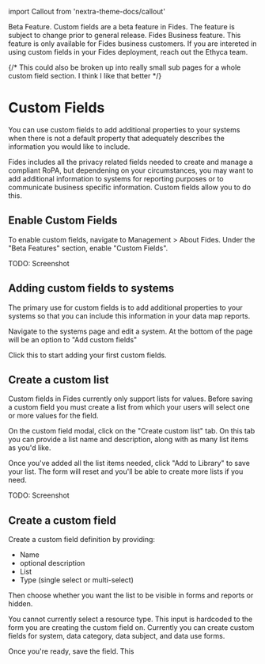 import Callout from 'nextra-theme-docs/callout'

<Callout emoji="ⓘ">
Beta Feature. Custom fields are a beta feature in Fides. The feature is subject to change prior to general release.
</Callout>

<Callout emoji="ⓘ">
Fides Business feature. This feature is only available for Fides business customers. If you are intereted in using custom fields in your Fides deployment, reach out the Ethyca team.
</Callout>

{/* This could also be broken up into really small sub pages for a whole custom field section. I think I like that better  */}


# Custom Fields

You can use custom fields to add additional properties to your systems when there is not a default property that adequately describes the information you would like to include. 

Fides includes all the privacy related fields needed to create and manage a compliant RoPA, but dependening on your circumstances, you may want to add additional information to systems for reporting purposes or to communicate business specific information. Custom fields allow you to do this. 

## Enable Custom Fields
To enable custom fields, navigate to Management > About Fides. Under the "Beta Features" section, enable "Custom Fields".

TODO: Screenshot

## Adding custom fields to systems
The primary use for custom fields is to add additional properties to your systems so that you can include this information in your data map reports. 

Navigate to the systems page and edit a system. At the bottom of the page will be an option to "Add custom fields"

Click this to start adding your first custom fields.

## Create a custom list
Custom fields in Fides currently only support lists for values. Before saving a custom field you must create a list from which your users will select one or more values for the field.

On the custom field modal, click on the "Create custom list" tab. On this tab you can provide a list name and description, along with as many list items as you'd like. 

Once you've added all the list items needed, click "Add to Library" to save your list. The form will reset and you'll be able to create more lists if you need. 

TODO: Screenshot

## Create a custom field 
Create a custom field definition by providing: 
- Name 
- optional description
- List 
- Type (single select or multi-select)

Then choose whether you want the list to be visible in forms and reports or hidden.

You cannot currently select a resource type. This input is hardcoded to the form you are creating the custom field on. Currently you can create custom fields for system, data category, data subject, and data use forms.

Once you're ready, save the field. This 